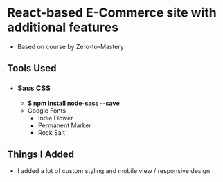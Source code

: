 # React-based E-Commerce site with additional features

- Based on course by Zero-to-Mastery

## Tools Used
- ### Sass CSS
    - **$ npm install node-sass --save**
    - Google Fonts
        - Indie Flower
        - Permanent Marker
        - Rock Salt

## Things I Added
- I added a lot of custom styling and mobile view / responsive design